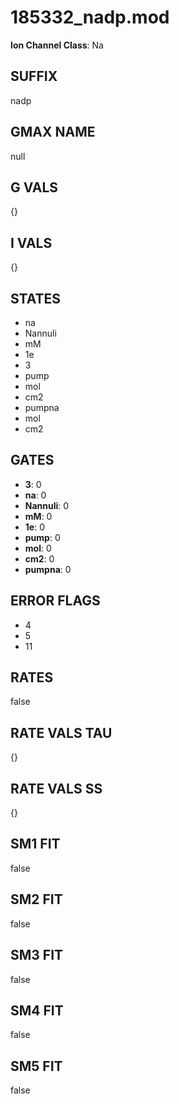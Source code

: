 # 185332_nadp.mod

**Ion Channel Class**: Na

## SUFFIX

nadp

## GMAX NAME

null

## G VALS

{}

## I VALS

{}

## STATES

- na
- Nannuli
- mM
- 1e
- 3
- pump
- mol
- cm2
- pumpna
- mol
- cm2

## GATES

- **3**: 0
- **na**: 0
- **Nannuli**: 0
- **mM**: 0
- **1e**: 0
- **pump**: 0
- **mol**: 0
- **cm2**: 0
- **pumpna**: 0

## ERROR FLAGS

- 4
- 5
- 11

## RATES

false

## RATE VALS TAU

{}

## RATE VALS SS

{}

## SM1 FIT

false

## SM2 FIT

false

## SM3 FIT

false

## SM4 FIT

false

## SM5 FIT

false
